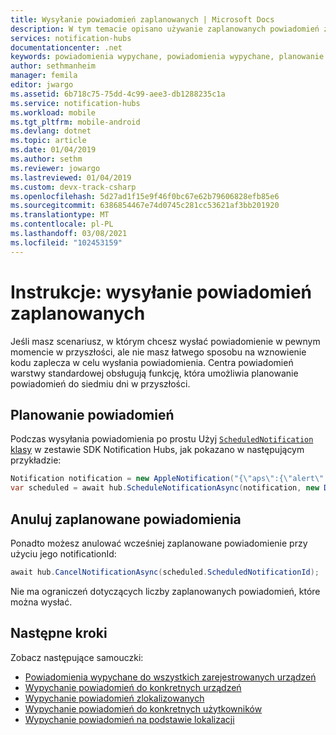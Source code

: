 ```yaml
---
title: Wysyłanie powiadomień zaplanowanych | Microsoft Docs
description: W tym temacie opisano używanie zaplanowanych powiadomień z usługą Azure Notification Hubs.
services: notification-hubs
documentationcenter: .net
keywords: powiadomienia wypychane, powiadomienia wypychane, planowanie powiadomień wypychanych
author: sethmanheim
manager: femila
editor: jwargo
ms.assetid: 6b718c75-75dd-4c99-aee3-db1288235c1a
ms.service: notification-hubs
ms.workload: mobile
ms.tgt_pltfrm: mobile-android
ms.devlang: dotnet
ms.topic: article
ms.date: 01/04/2019
ms.author: sethm
ms.reviewer: jowargo
ms.lastreviewed: 01/04/2019
ms.custom: devx-track-csharp
ms.openlocfilehash: 5d27ad1f15e9f46f0bc67e62b79606828efb85e6
ms.sourcegitcommit: 6386854467e74d0745c281cc53621af3bb201920
ms.translationtype: MT
ms.contentlocale: pl-PL
ms.lasthandoff: 03/08/2021
ms.locfileid: "102453159"
---
```

# <a name="how-to-send-scheduled-notifications"></a>Instrukcje: wysyłanie powiadomień zaplanowanych

Jeśli masz scenariusz, w którym chcesz wysłać powiadomienie w pewnym momencie w przyszłości, ale nie masz łatwego sposobu na wznowienie kodu zaplecza w celu wysłania powiadomienia. Centra powiadomień warstwy standardowej obsługują funkcję, która umożliwia planowanie powiadomień do siedmiu dni w przyszłości.


## <a name="schedule-your-notifications"></a>Planowanie powiadomień
Podczas wysyłania powiadomienia po prostu Użyj [ `ScheduledNotification` klasy](/dotnet/api/microsoft.azure.notificationhubs.schedulednotification#microsoft_azure_notificationhubs_schedulednotification) w zestawie SDK Notification Hubs, jak pokazano w następującym przykładzie:

```csharp
Notification notification = new AppleNotification("{\"aps\":{\"alert\":\"Happy birthday!\"}}");
var scheduled = await hub.ScheduleNotificationAsync(notification, new DateTime(2014, 7, 19, 0, 0, 0));
```

## <a name="cancel-scheduled-notifications"></a>Anuluj zaplanowane powiadomienia
Ponadto możesz anulować wcześniej zaplanowane powiadomienie przy użyciu jego notificationId:

```csharp
await hub.CancelNotificationAsync(scheduled.ScheduledNotificationId);
```

Nie ma ograniczeń dotyczących liczby zaplanowanych powiadomień, które można wysłać.

## <a name="next-steps"></a>Następne kroki

Zobacz następujące samouczki:

 - [Powiadomienia wypychane do wszystkich zarejestrowanych urządzeń](notification-hubs-windows-store-dotnet-get-started-wns-push-notification.md)
 - [Wypychanie powiadomień do konkretnych urządzeń](notification-hubs-windows-notification-dotnet-push-xplat-segmented-wns.md)
 - [Wypychanie powiadomień zlokalizowanych](notification-hubs-windows-store-dotnet-xplat-localized-wns-push-notification.md)
 - [Wypychanie powiadomień do konkretnych użytkowników](notification-hubs-aspnet-backend-windows-dotnet-wns-notification.md) 
 - [Wypychanie powiadomień na podstawie lokalizacji](notification-hubs-push-bing-spatial-data-geofencing-notification.md)

